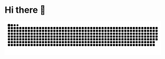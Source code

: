 # Hi there 👋

<!--
**kaiwangm/kaiwangm** is a ✨ _special_ ✨ repository because its `README.md` (this file) appears on your GitHub profile.

Here are some ideas to get you started:

- 🔭 I’m currently working on ...
- 🌱 I’m currently learning ...
- 👯 I’m looking to collaborate on ...
- 🤔 I’m looking for help with ...
- 💬 Ask me about ...
- 📫 How to reach me: ...
- 😄 Pronouns: ...
- ⚡ Fun fact: ...
-->

<picture>
  <source media="(prefers-color-scheme: dark)" srcset="https://raw.githubusercontent.com/kaiwangm/kaiwangm/output/github-snake-dark.svg">
  <source media="(prefers-color-scheme: light)" srcset="https://raw.githubusercontent.com/kaiwangm/kaiwangm/output/github-snake.svg">
  <img alt="github contribution grid snake animation" src="https://raw.githubusercontent.com/kaiwangm/kaiwangm/output/github-snake.svg">
</picture>

<!--
# Gallery

<img src="https://raw.githubusercontent.com/kaiwangm/Engine/main/Docs/Screenshots/MotionMatching_Colored.png" width=880 />
-->
